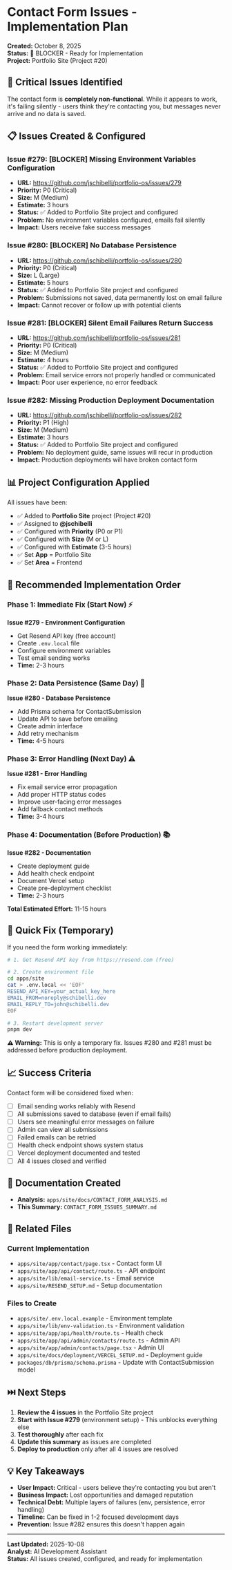 # Contact Form Issues - Implementation Plan

**Created:** October 8, 2025  
**Status:** 🔴 BLOCKER - Ready for Implementation  
**Project:** Portfolio Site (Project #20)

## 🚨 Critical Issues Identified

The contact form is **completely non-functional**. While it appears to work, it's failing silently - users think they're contacting you, but messages never arrive and no data is saved.

## 📋 Issues Created & Configured

### Issue #279: [BLOCKER] Missing Environment Variables Configuration
- **URL:** https://github.com/jschibelli/portfolio-os/issues/279
- **Priority:** P0 (Critical)
- **Size:** M (Medium)
- **Estimate:** 3 hours
- **Status:** ✅ Added to Portfolio Site project and configured
- **Problem:** No environment variables configured, emails fail silently
- **Impact:** Users receive fake success messages

### Issue #280: [BLOCKER] No Database Persistence
- **URL:** https://github.com/jschibelli/portfolio-os/issues/280
- **Priority:** P0 (Critical)
- **Size:** L (Large)
- **Estimate:** 5 hours
- **Status:** ✅ Added to Portfolio Site project and configured
- **Problem:** Submissions not saved, data permanently lost on email failure
- **Impact:** Cannot recover or follow up with potential clients

### Issue #281: [BLOCKER] Silent Email Failures Return Success
- **URL:** https://github.com/jschibelli/portfolio-os/issues/281
- **Priority:** P0 (Critical)
- **Size:** M (Medium)
- **Estimate:** 4 hours
- **Status:** ✅ Added to Portfolio Site project and configured
- **Problem:** Email service errors not properly handled or communicated
- **Impact:** Poor user experience, no error feedback

### Issue #282: Missing Production Deployment Documentation
- **URL:** https://github.com/jschibelli/portfolio-os/issues/282
- **Priority:** P1 (High)
- **Size:** M (Medium)
- **Estimate:** 3 hours
- **Status:** ✅ Added to Portfolio Site project and configured
- **Problem:** No deployment guide, same issues will recur in production
- **Impact:** Production deployments will have broken contact form

## 📊 Project Configuration Applied

All issues have been:
- ✅ Added to **Portfolio Site** project (Project #20)
- ✅ Assigned to **@jschibelli**
- ✅ Configured with **Priority** (P0 or P1)
- ✅ Configured with **Size** (M or L)
- ✅ Configured with **Estimate** (3-5 hours)
- ✅ Set **App** = Portfolio Site
- ✅ Set **Area** = Frontend

## 🎯 Recommended Implementation Order

### Phase 1: Immediate Fix (Start Now) ⚡
**Issue #279 - Environment Configuration**
- Get Resend API key (free account)
- Create `.env.local` file
- Configure environment variables
- Test email sending works
- **Time:** 2-3 hours

### Phase 2: Data Persistence (Same Day) 💾
**Issue #280 - Database Persistence**
- Add Prisma schema for ContactSubmission
- Update API to save before emailing
- Create admin interface
- Add retry mechanism
- **Time:** 4-5 hours

### Phase 3: Error Handling (Next Day) ⚠️
**Issue #281 - Error Handling**
- Fix email service error propagation
- Add proper HTTP status codes
- Improve user-facing error messages
- Add fallback contact methods
- **Time:** 3-4 hours

### Phase 4: Documentation (Before Production) 📚
**Issue #282 - Documentation**
- Create deployment guide
- Add health check endpoint
- Document Vercel setup
- Create pre-deployment checklist
- **Time:** 2-3 hours

**Total Estimated Effort:** 11-15 hours

## 🔧 Quick Fix (Temporary)

If you need the form working immediately:

```bash
# 1. Get Resend API key from https://resend.com (free)

# 2. Create environment file
cd apps/site
cat > .env.local << 'EOF'
RESEND_API_KEY=your_actual_key_here
EMAIL_FROM=noreply@schibelli.dev
EMAIL_REPLY_TO=john@schibelli.dev
EOF

# 3. Restart development server
pnpm dev
```

**⚠️ Warning:** This is only a temporary fix. Issues #280 and #281 must be addressed before production deployment.

## 📈 Success Criteria

Contact form will be considered fixed when:
- [ ] Email sending works reliably with Resend
- [ ] All submissions saved to database (even if email fails)
- [ ] Users see meaningful error messages on failure
- [ ] Admin can view all submissions
- [ ] Failed emails can be retried
- [ ] Health check endpoint shows system status
- [ ] Vercel deployment documented and tested
- [ ] All 4 issues closed and verified

## 📂 Documentation Created

- **Analysis:** `apps/site/docs/CONTACT_FORM_ANALYSIS.md`
- **This Summary:** `CONTACT_FORM_ISSUES_SUMMARY.md`

## 🔗 Related Files

### Current Implementation
- `apps/site/app/contact/page.tsx` - Contact form UI
- `apps/site/app/api/contact/route.ts` - API endpoint
- `apps/site/lib/email-service.ts` - Email service
- `apps/site/RESEND_SETUP.md` - Setup documentation

### Files to Create
- `apps/site/.env.local.example` - Environment template
- `apps/site/lib/env-validation.ts` - Environment validation
- `apps/site/app/api/health/route.ts` - Health check
- `apps/site/app/api/admin/contacts/route.ts` - Admin API
- `apps/site/app/admin/contacts/page.tsx` - Admin UI
- `apps/site/docs/deployment/VERCEL_SETUP.md` - Deployment guide
- `packages/db/prisma/schema.prisma` - Update with ContactSubmission model

## ⏭️ Next Steps

1. **Review the 4 issues** in the Portfolio Site project
2. **Start with Issue #279** (environment setup) - This unblocks everything else
3. **Test thoroughly** after each fix
4. **Update this summary** as issues are completed
5. **Deploy to production** only after all 4 issues are resolved

## 💡 Key Takeaways

- **User Impact:** Critical - users believe they're contacting you but aren't
- **Business Impact:** Lost opportunities and damaged reputation
- **Technical Debt:** Multiple layers of failures (env, persistence, error handling)
- **Timeline:** Can be fixed in 1-2 focused development days
- **Prevention:** Issue #282 ensures this doesn't happen again

---

**Last Updated:** 2025-10-08  
**Analyst:** AI Development Assistant  
**Status:** All issues created, configured, and ready for implementation

